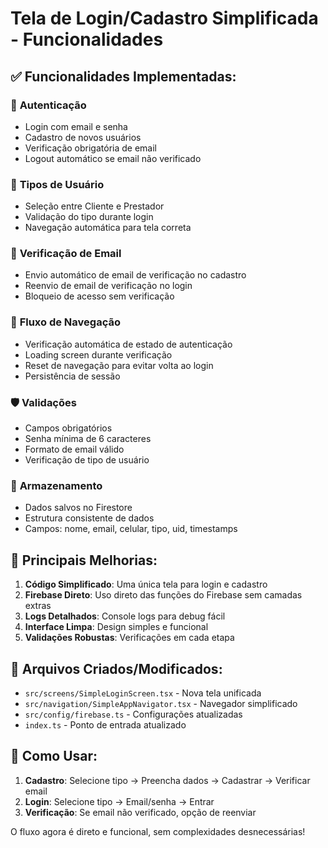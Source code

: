# Tela de Login/Cadastro Simplificada - Funcionalidades

## ✅ **Funcionalidades Implementadas:**

### 🔐 **Autenticação**
- Login com email e senha
- Cadastro de novos usuários
- Verificação obrigatória de email
- Logout automático se email não verificado

### 👥 **Tipos de Usuário**
- Seleção entre Cliente e Prestador
- Validação do tipo durante login
- Navegação automática para tela correta

### 📧 **Verificação de Email**
- Envio automático de email de verificação no cadastro
- Reenvio de email de verificação no login
- Bloqueio de acesso sem verificação

### 🔄 **Fluxo de Navegação**
- Verificação automática de estado de autenticação
- Loading screen durante verificação
- Reset de navegação para evitar volta ao login
- Persistência de sessão

### 🛡️ **Validações**
- Campos obrigatórios
- Senha mínima de 6 caracteres
- Formato de email válido
- Verificação de tipo de usuário

### 💾 **Armazenamento**
- Dados salvos no Firestore
- Estrutura consistente de dados
- Campos: nome, email, celular, tipo, uid, timestamps

## 🎯 **Principais Melhorias:**

1. **Código Simplificado**: Uma única tela para login e cadastro
2. **Firebase Direto**: Uso direto das funções do Firebase sem camadas extras
3. **Logs Detalhados**: Console logs para debug fácil
4. **Interface Limpa**: Design simples e funcional
5. **Validações Robustas**: Verificações em cada etapa

## 🔧 **Arquivos Criados/Modificados:**

- `src/screens/SimpleLoginScreen.tsx` - Nova tela unificada
- `src/navigation/SimpleAppNavigator.tsx` - Navegador simplificado
- `src/config/firebase.ts` - Configurações atualizadas
- `index.ts` - Ponto de entrada atualizado

## 🚀 **Como Usar:**

1. **Cadastro**: Selecione tipo → Preencha dados → Cadastrar → Verificar email
2. **Login**: Selecione tipo → Email/senha → Entrar
3. **Verificação**: Se email não verificado, opção de reenviar

O fluxo agora é direto e funcional, sem complexidades desnecessárias!

